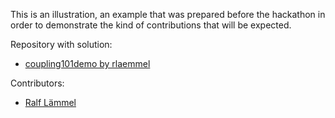This is an illustration, an example that was prepared before the hackathon in order to demonstrate the kind of contributions that will be expected.

Repository with solution:
* [coupling101demo by rlaemmel](http://github.com/rlaemmel/coupling101demo)

Contributors:
* [Ralf Lämmel](http://github.com/rlaemmel)

